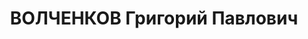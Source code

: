 ---
title: ВОЛЧЕНКОВ Григорий Павлович
description: 'Род. 1898, русский, образование: высшее военное, член ВКП(б). Место
  работы: командир дивизиона, майор. Приговор: ВК ВС СССР, 14.11.1937 - ИТЛ. Умер
  в ссылке в Красноярском крае, с. Маклаково в 1951 г. Реабилитация: Военная Коллегия
  ВС СССР, 03.03.1957 - за отсутствием состава преступления.'
---